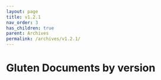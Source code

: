 ```yaml
---
layout: page
title: v1.2.1
nav_order: 3
has_children: true
parent: Archives
permalink: /archives/v1.2.1/
---
```

# Gluten Documents by version
